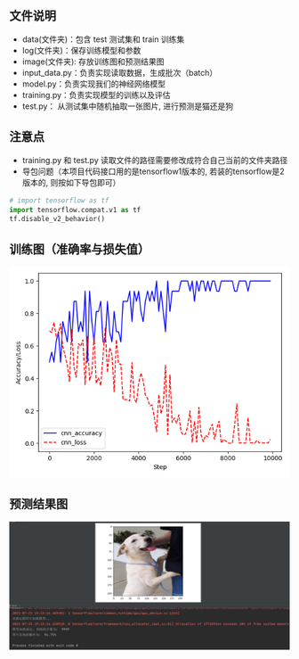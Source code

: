 ## 文件说明
* data(文件夹)：包含 test 测试集和 train 训练集
* log(文件夹)：保存训练模型和参数
* image(文件夹): 存放训练图和预测结果图  
* input_data.py：负责实现读取数据，生成批次（batch）
* model.py：负责实现我们的神经网络模型
* training.py：负责实现模型的训练以及评估
* test.py： 从测试集中随机抽取一张图片, 进行预测是猫还是狗

## 注意点
* training.py 和 test.py 读取文件的路径需要修改成符合自己当前的文件夹路径
* 导包问题（本项目代码接口用的是tensorflow1版本的, 若装的tensorflow是2版本的, 则按如下导包即可）
```python
# import tensorflow as tf
import tensorflow.compat.v1 as tf
tf.disable_v2_behavior()
```

## 训练图（准确率与损失值）
![准确率和损失值图](image/Accuracy&Loss.png)  

## 预测结果图
![预测结果图](image/Prediction.jpg)
